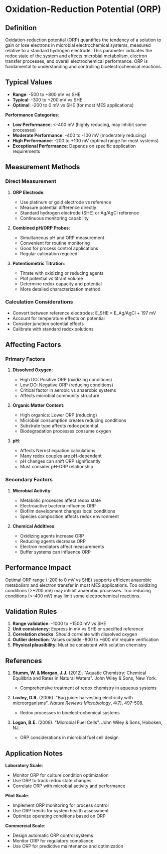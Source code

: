 <!--
Parameter ID: oxidation_reduction_potential
Category: chemical
Generated: 2025-01-16T12:32:00.000Z
-->

# Oxidation-Reduction Potential (ORP)

## Definition

Oxidation-reduction potential (ORP) quantifies the tendency of a solution to
gain or lose electrons in microbial electrochemical systems, measured relative
to a standard hydrogen electrode. This parameter indicates the redox state of
the system and affects microbial metabolism, electron transfer processes, and
overall electrochemical performance. ORP is fundamental to understanding and
controlling bioelectrochemical reactions.

## Typical Values

- **Range**: -500 to +800 mV vs SHE
- **Typical**: -300 to +200 mV vs SHE
- **Optimal**: -200 to 0 mV vs SHE (for most MES applications)

**Performance Categories**:

- **Low Performance**: <-400 mV (highly reducing, may inhibit some processes)
- **Moderate Performance**: -400 to -100 mV (moderately reducing)
- **High Performance**: -200 to +100 mV (optimal range for most systems)
- **Exceptional Performance**: Depends on specific application requirements

## Measurement Methods

### Direct Measurement

1. **ORP Electrode**:

   - Use platinum or gold electrode vs reference
   - Measure potential difference directly
   - Standard hydrogen electrode (SHE) or Ag/AgCl reference
   - Continuous monitoring capability

2. **Combined pH/ORP Probes**:

   - Simultaneous pH and ORP measurement
   - Convenient for routine monitoring
   - Good for process control applications
   - Regular calibration required

3. **Potentiometric Titration**:
   - Titrate with oxidizing or reducing agents
   - Plot potential vs titrant volume
   - Determine redox capacity and potential
   - More detailed characterization method

### Calculation Considerations

- Convert between reference electrodes: E_SHE = E_Ag/AgCl + 197 mV
- Account for temperature effects on potential
- Consider junction potential effects
- Calibrate with standard redox solutions

## Affecting Factors

### Primary Factors

1. **Dissolved Oxygen**:

   - High DO: Positive ORP (oxidizing conditions)
   - Low DO: Negative ORP (reducing conditions)
   - Critical factor in aerobic vs anaerobic systems
   - Affects microbial community structure

2. **Organic Matter Content**:

   - High organics: Lower ORP (reducing)
   - Microbial consumption creates reducing conditions
   - Substrate type affects redox potential
   - Biodegradation processes consume oxygen

3. **pH**:
   - Affects Nernst equation calculations
   - Many redox couples are pH-dependent
   - pH changes can shift ORP significantly
   - Must consider pH-ORP relationship

### Secondary Factors

1. **Microbial Activity**:

   - Metabolic processes affect redox state
   - Electroactive bacteria influence ORP
   - Biofilm development changes local conditions
   - Species composition affects redox environment

2. **Chemical Additives**:
   - Oxidizing agents increase ORP
   - Reducing agents decrease ORP
   - Electron mediators affect measurements
   - Buffer systems can influence ORP

## Performance Impact

Optimal ORP range (-200 to 0 mV vs SHE) supports efficient anaerobic metabolism
and electron transfer in most MES applications. Too oxidizing conditions (>+200
mV) may inhibit anaerobic processes. Too reducing conditions (<-400 mV) may
limit some electrochemical reactions.

## Validation Rules

1. **Range validation**: -1000 to +1500 mV vs SHE
2. **Unit consistency**: Express in mV vs SHE or specified reference
3. **Correlation checks**: Should correlate with dissolved oxygen
4. **Outlier detection**: Values outside -800 to +600 mV require verification
5. **Physical plausibility**: Must be consistent with solution chemistry

## References

1. **Stumm, W. & Morgan, J.J.** (2012). "Aquatic Chemistry: Chemical Equilibria
   and Rates in Natural Waters". John Wiley & Sons, New York.

   - Comprehensive treatment of redox chemistry in aqueous systems

2. **Lovley, D.R.** (2006). "Bug juice: harvesting electricity with
   microorganisms". _Nature Reviews Microbiology_, 4(7), 497-508.

   - Redox processes in bioelectrochemical systems

3. **Logan, B.E.** (2008). "Microbial Fuel Cells". John Wiley & Sons, Hoboken,
   NJ.
   - ORP considerations in microbial fuel cell design

## Application Notes

**Laboratory Scale**:

- Monitor ORP for culture condition optimization
- Use ORP to track redox state changes
- Correlate ORP with microbial activity and performance

**Pilot Scale**:

- Implement ORP monitoring for process control
- Use ORP trends for system health assessment
- Optimize operating conditions based on ORP

**Commercial Scale**:

- Design automatic ORP control systems
- Monitor ORP for regulatory compliance
- Use ORP for predictive maintenance and optimization
